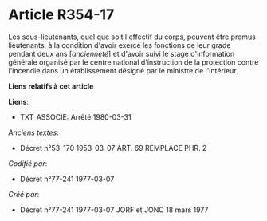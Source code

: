 # Article R354-17

Les sous-lieutenants, quel que soit l'effectif du corps, peuvent être promus lieutenants, à la condition d'avoir exercé les
fonctions de leur grade pendant deux ans [*ancienneté*] et d'avoir suivi le stage d'information générale organisé par le
centre national d'instruction de la protection contre l'incendie dans un établissement désigné par le ministre de
l'intérieur.

**Liens relatifs à cet article**

**Liens**:

  - TXT_ASSOCIE: Arrêté 1980-03-31

_Anciens textes_:

  - Décret n°53-170 1953-03-07 ART. 69 REMPLACE PHR. 2

_Codifié par_:

  - Décret n°77-241 1977-03-07

_Créé par_:

  - Décret n°77-241 1977-03-07 JORF et JONC 18 mars 1977
